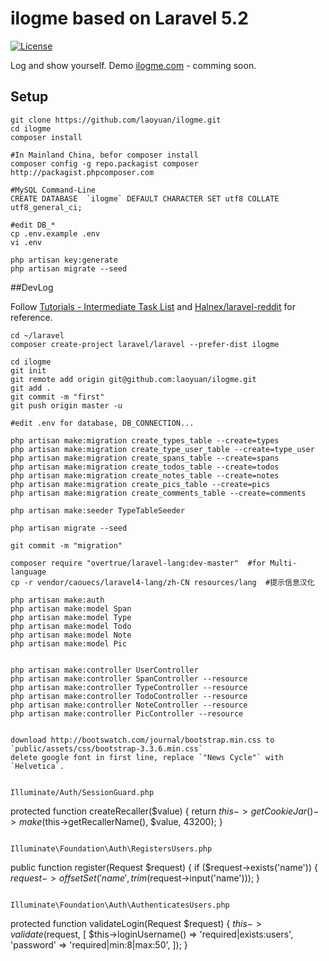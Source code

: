 # ilogme based on Laravel 5.2

[![License](https://poser.pugx.org/laravel/framework/license.svg)](https://github.com/laravel/laravel/)

Log and show yourself.
Demo [ilogme.com](http://ilogme.com/laoyuan) - comming soon.

## Setup

```
git clone https://github.com/laoyuan/ilogme.git
cd ilogme
composer install

#In Mainland China, befor composer install
composer config -g repo.packagist composer http://packagist.phpcomposer.com

#MySQL Command-Line
CREATE DATABASE  `ilogme` DEFAULT CHARACTER SET utf8 COLLATE utf8_general_ci;

#edit DB_*
cp .env.example .env
vi .env

php artisan key:generate
php artisan migrate --seed

```

##DevLog

Follow [Tutorials - Intermediate Task List](https://laravel.com/docs/5.2/quickstart-intermediate) and [Halnex/laravel-reddit](https://github.com/Halnex/laravel-reddit) for reference.

```
cd ~/laravel
composer create-project laravel/laravel --prefer-dist ilogme

cd ilogme
git init
git remote add origin git@github.com:laoyuan/ilogme.git
git add .
git commit -m "first"
git push origin master -u

#edit .env for database, DB_CONNECTION...

php artisan make:migration create_types_table --create=types
php artisan make:migration create_type_user_table --create=type_user
php artisan make:migration create_spans_table --create=spans
php artisan make:migration create_todos_table --create=todos
php artisan make:migration create_notes_table --create=notes
php artisan make:migration create_pics_table --create=pics
php artisan make:migration create_comments_table --create=comments

php artisan make:seeder TypeTableSeeder

php artisan migrate --seed

git commit -m "migration"

composer require "overtrue/laravel-lang:dev-master"  #for Multi-language
cp -r vendor/caouecs/laravel4-lang/zh-CN resources/lang  #提示信息汉化

php artisan make:auth
php artisan make:model Span
php artisan make:model Type
php artisan make:model Todo
php artisan make:model Note
php artisan make:model Pic


php artisan make:controller UserController
php artisan make:controller SpanController --resource
php artisan make:controller TypeController --resource
php artisan make:controller TodoController --resource
php artisan make:controller NoteController --resource
php artisan make:controller PicController --resource


download http://bootswatch.com/journal/bootstrap.min.css to `public/assets/css/bootstrap-3.3.6.min.css`
delete google font in first line, replace `"News Cycle"` with `Helvetica`.


Illuminate/Auth/SessionGuard.php
```
protected function createRecaller($value)
{
    return $this->getCookieJar()->make($this->getRecallerName(), $value, 43200);
}
```

Illuminate\Foundation\Auth\RegistersUsers.php
```
public function register(Request $request)
{
    if ($request->exists('name')) {
        $request->offsetSet('name', trim($request->input('name')));
    }
```

Illuminate\Foundation\Auth\AuthenticatesUsers.php
```
protected function validateLogin(Request $request)
{
    $this->validate($request, [
            $this->loginUsername() => 'required|exists:users', 'password' => 'required|min:8|max:50',
    ]);
}
```






```


